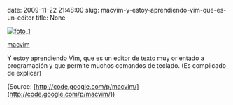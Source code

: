 date: 2009-11-22 21:48:00
slug: macvim-y-estoy-aprendiendo-vim-que-es-un-editor
title: None

[![foto_1][1]][1]

[ macvim](http://code.google.com/p/macvim/)

Y estoy aprendiendo Vim, que es un editor de texto muy orientado a programación y que permite muchos comandos de teclado. (Es complicado de explicar)

(Source: [http://code.google.com/p/macvim/](http://code.google.com/p/macvim/))

[1]: file:///Users/jjdenis/jjdenis.github.com/static/2009-11-22-macvim-y-estoy-aprendiendo-vim-que-es-un-editor_foto1.png
